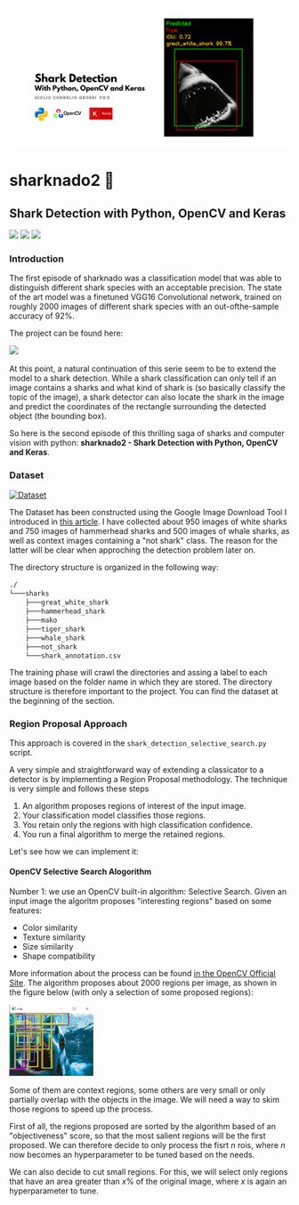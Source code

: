 
<img src="assets/sharknado2_Cover.png">

# sharknado2 🦈
## Shark Detection with Python, OpenCV and Keras

[![](https://img.shields.io/badge/Python-B5a300?style=for-the-badge&logo=python)]()
[![](https://img.shields.io/badge/opencv-110354?style=for-the-badge&logo=opencv)]()
[![](https://img.shields.io/badge/keras-C10316?style=for-the-badge&logo=keras)]()

### Introduction

The first episode of sharknado was a classification model that was able to distinguish different shark species with an acceptable precision. The state of the art model was a finetuned VGG16 Convolutional network, trained on roughly 2000 images of different shark species with an out-ofthe-sample accuracy of 92%. 

The project can be found here:

[![](https://img.shields.io/badge/sharknado-C10316?style=for-the-badge&logo=shark)](https://github.com/gcgrossi/sharknado)

At this point, a natural continuation of this serie seem to be to extend the model to a shark detection. While a shark classification can only tell if an image contains a sharks and what kind of shark is (so basically classify the topic of the image), a shark detector can also locate the shark in the image and predict the coordinates of the rectangle surrounding the detected object (the bounding box).

So here is the second episode of this thrilling saga of sharks and computer vision with python: **sharknado2 - Shark Detection with Python, OpenCV and Keras**.

### Dataset

[![Dataset](https://img.shields.io/badge/Download%20from%20Drive-gray?style=for-the-badge&logo=google-drive)](https://drive.google.com/drive/folders/19haNnXAuVGM1qFYq9Sa5Ktl7RLVgJDPI?usp=sharing)

The Dataset has been constructed using the Google Image Download Tool I introduced in [this article](https://gcgrossi.github.io/google-image-downloader/). I have collected about 950 images of white sharks and 750 images of hammerhead sharks and 500 images of whale sharks, as well as context images containing a "not shark" class. The reason for the latter will be clear when approching the detection problem later on.

The directory structure is organized in the following way:

```
./
└───sharks
    ├───great_white_shark
    ├───hammerhead_shark
    ├───mako
    ├───tiger_shark
    ├───whale_shark
    ├───not_shark
    └───shark_annotation.csv
```

The training phase will crawl the directories and assing a label to each image based on the folder name in which they are stored. The directory structure is therefore important to the project. You can find the dataset at the beginning of the section.

### Region Proposal Approach

This approach is covered in the ```shark_detection_selective_search.py``` script.

A very simple and straightforward way of extending a classicator to a detector is by implementing a Region Proposal methodology. The technique is very simple and follows these steps

1. An algorithm proposes regions of interest of the input image.
2. Your classification model classifies those regions.
3. You retain only the regions with high classification confidence.
4. You run a final algorithm to merge the retained regions.

Let's see how we can implement it:

#### OpenCV Selective Search Alogorithm 
Number 1: we use an OpenCV built-in algorithm: Selective Search. Given an input image the algoritm proposes "interesting regions" based on some features:

- Color similarity
- Texture similarity
- Size similarity
- Shape compatibility

More information about the process can be found [in the OpenCV Official Site](https://learnopencv.com/selective-search-for-object-detection-cpp-python/). The algorithm proposes about 2000 regions per image, as shown in the figure below (with only a selection of some proposed regions):

<img src="assets/negative_roi.PNG" width="30%">

Some of them are context regions, some others are very small or only partially overlap with the objects in the image. We will need a way to skim those regions to speed up the process. 

First of all, the regions proposed are sorted by the algorithm based of an "objectiveness" score, so that the most salient regions will be the first proposed. We can therefore decide to only process the fisrt _n_ rois, where _n_ now becomes an hyperparameter to be tuned based on the needs.

We can also decide to cut small regions. For this, we will select only regions that have an area greater than _x_% of the original image, where _x_ is again an hyperparameter to tune.



